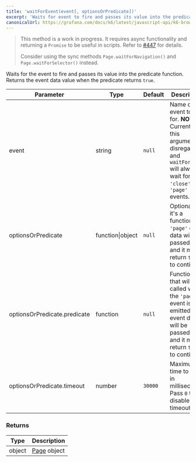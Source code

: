 ```yaml
---
title: 'waitForEvent(event[, optionsOrPredicate])'
excerpt: 'Waits for event to fire and passes its value into the predicate function.'
canonicalUrl: https://grafana.com/docs/k6/latest/javascript-api/k6-browser/browsercontext/waitforevent/
---
```


<Blockquote mod="attention">

This method is a work in progress.
It requires async functionality and returning a `Promise` to be useful in scripts.
Refer to <a href="https://github.com/grafana/xk6-browser/issues/447">#447</a> for details.

Consider using the sync methods `Page.waitForNavigation()` and `Page.waitForSelector()` instead.

</Blockquote>

Waits for the event to fire and passes its value into the predicate function. Returns the event data value when the predicate returns `true`.

<TableWithNestedRows>

| Parameter                    | Type             | Default | Description                                                                                                                                        |
|------------------------------|------------------|---------|----------------------------------------------------------------------------------------------------------------------------------------------------|
| event                        | string           | `null`  | Name of event to wait for. **NOTE**: Currently this argument is disregarded, and `waitForEvent` will always wait for `'close'` or `'page'` events. |
| optionsOrPredicate           | function\|object | `null`  | Optional. If it's a function, the `'page'` event data will be passed to it and it must return `true` to continue.                                  |
| optionsOrPredicate.predicate | function         | `null`  | Function that will be called when the `'page'` event is emitted. The event data will be passed to it and it must return `true` to continue.        |
| optionsOrPredicate.timeout   | number           | `30000` | Maximum time to wait in milliseconds. Pass `0` to disable timeout.                                                                                 |

</TableWithNestedRows>

### Returns

| Type   | Description                                      |
| ------ | ------------------------------------------------ |
| object | [Page](/javascript-api/k6-experimental/browser/page/) object |
